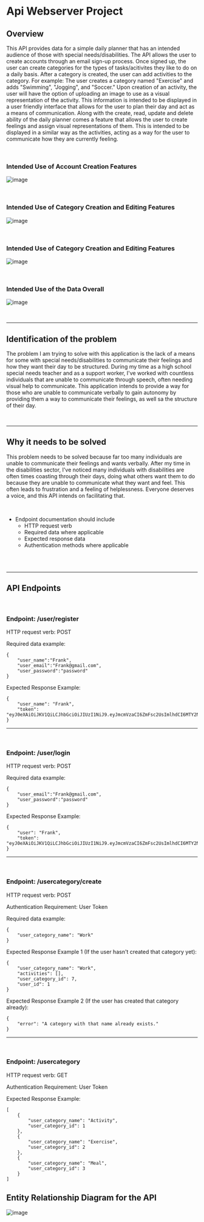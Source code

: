 # Api Webserver Project
## Overview
This API provides data for a simple daily planner that has an intended audience of those with special needs/disabilities.  The API allows the user to create accounts through an email sign-up process.  Once signed up, the user can create categories for the types of tasks/acitivites they like to do on a daily basis.  After a category is created, the user can add activities to the category.  For example: The user creates a category named "Exercise" and adds "Swimming", "Jogging", and "Soccer."  Upon creation of an activity, the user will have the option of uploading an image to use as a visual representation of the activity.  This information is intended to be displayed in a user friendly interface that allows for the user to plan their day and act as a means of communication. Along with the create, read, update and delete ability of the daily planner comes a feature that allows the user to create feelings and assign visual representations of them.  This is intended to be displayed in a similar way as the activities, acting as a way for the user to communicate how they are currently feeling.

<br>



### Intended Use of Account Creation Features

![image](images/sproutimg.PNG)

<br>



### Intended Use of Category Creation and Editing Features

![image](images/sproutimg3.PNG)

<br>



### Intended Use of Category Creation and Editing Features

![image](images/sproutimg4.PNG)

<br>



### Intended Use of the Data Overall

![image](images/sproutimg2.PNG)

<br>

---

## Identification of the problem
The problem I am trying to solve with this application is the lack of a means for some with special needs/disabilities to communicate their feelings and how they want their day to be structured. During my time as a high school special needs teacher and  as a support worker, I've worked with countless individuals that are unable to communicate through speech, often needing visual help to communicate.  This application intends to provide a way for those who are unable to communicate verbally to gain autonomy by providing them a way to communicate their feelings, as well sa the structure of their day.

<br>

---

## Why it needs to be solved

This problem needs to be solved because far too many individuals are unable to communicate their feelings and wants verbally. After my time in the disabilities sector, I've noticed many individuals with disabilities are often times coasting through their days, doing what others want them to do because they are unable to communicate what they want and feel. This often leads to frustration and a feeling of helplessness. Everyone deserves a voice, and this API intends on facilitating that.

<br>

- Endpoint documentation should include
    - HTTP request verb
    - Required data where applicable
    - Expected response data
    - Authentication methods where applicable

<br>

<br>

---
## API Endpoints


<br>

### <strong>Endpoint: </strong>/user/register 
HTTP request verb: POST

Required data example:
```
{
    "user_name":"Frank",
    "user_email":"Frank@gmail.com",
    "user_password":"password"
}
```
Expected Response Example:
```
{
    "user_name": "Frank",
    "token": "eyJ0eXAiOiJKV1QiLCJhbGciOiJIUzI1NiJ9.eyJmcmVzaCI6ZmFsc2UsImlhdCI6MTY2NDYzMTQ1MCwianRpIjoiM2QzMjY1YjItZTZjMC00NTAxLTg3OTgtZjlhNmM0MDNjOTJlIiwidHlwZSI6ImFjY2VzcyIsInN1YiI6IjMiLCJuYmYiOjE2NjQ2MzE0NTAsImV4cCI6MTY2NzIyMzQ1MH0.d93JLAINPCfSHTIEiInlkTD6nt3PrZVUlbrEGr3tTio"
}
```
---
<br>

### <strong>Endpoint: </strong>/user/login
HTTP request verb: POST

Required data example:

```
{
    "user_email":"Frank@gmail.com",
    "user_password":"password"
}
```
Expected Response Example:

```
{
    "user": "Frank",
    "token": "eyJ0eXAiOiJKV1QiLCJhbGciOiJIUzI1NiJ9.eyJmcmVzaCI6ZmFsc2UsImlhdCI6MTY2NDYzMTk1MCwianRpIjoiOTk3MjBjODEtZTU2Zi00ZmRkLTlkZGUtYzliMjczNjU1ZmM5IiwidHlwZSI6ImFjY2VzcyIsInN1YiI6IjMiLCJuYmYiOjE2NjQ2MzE5NTAsImV4cCI6MTY2NDcxODM1MH0.cBWn3D73NB0S4fdtvbuNP55LoOF0Xm2ZNNicPq1OP0s"
}
```
---

<br>

### <strong>Endpoint: </strong>/usercategory/create

HTTP request verb: POST

Authentication Requirement: User Token

Required data example:

```
{
    "user_category_name": "Work"
}
```
Expected Response Example 1 (If the user hasn't created that category yet):

```
{
    "user_category_name": "Work",
    "activities": [],
    "user_category_id": 7,
    "user_id": 1
}
```
Expected Response Example 2 (If the user has created that category already):

```
{
    "error": "A category with that name already exists."
}
```
---

<br>

### <strong>Endpoint: </strong>/usercategory

HTTP request verb: GET

Authentication Requirement: User Token

Expected Response Example:
```
[
    {
        "user_category_name": "Activity",
        "user_category_id": 1
    },
    {
        "user_category_name": "Exercise",
        "user_category_id": 2
    },
    {
        "user_category_name": "Meal",
        "user_category_id": 3
    }
]
```















## Entity Relationship Diagram for the API
![image](images/sprouterd.PNG)
